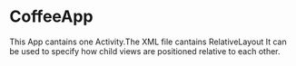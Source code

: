 # CoffeeApp
This App cantains one Activity.The XML file cantains RelativeLayout It can be used to specify how child views are positioned relative to each other. 
